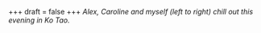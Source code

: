 
+++
draft = false
+++
_Alex, Caroline and myself (left to right) chill out this evening in Ko Tao._
